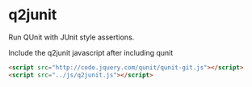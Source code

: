 q2junit
=======

Run QUnit with JUnit style assertions.

Include the q2junit javascript after including qunit

```html
<script src="http://code.jquery.com/qunit/qunit-git.js"></script>
<script src="../js/q2junit.js"></script>
```